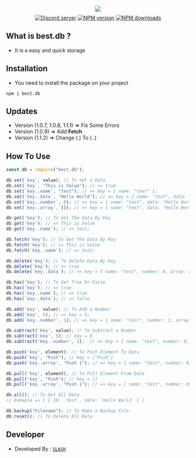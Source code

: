 <div  align="center">
  <p>
    <img style="margin-bottom:-6px" src="https://media.discordapp.net/attachments/969358843781992479/1008780594110529638/best.db.png"/>
    <a href="https://www.npmjs.com/package/best.db/" alt="best.db" /></a>
  </p>
  <p>
   <a href="https://discord.gg/b9uzzCKStq"><img src="https://img.shields.io/discord/1050152468669018132?color=5865F2&label=Discord%20&logo=discord&logoColor=FFFFFF%22%20alt=%22Discord%20server%22" alt="Discord server" /></a> <a href="https://discord.gg/b9uzzCKStq"><img src="https://img.shields.io/npm/v/best.db.svg?maxAge=3600" alt="NPM version" /></a> <a href="https://discord.gg/b9uzzCKStq"><img src="https://img.shields.io/npm/dt/best.db.svg?maxAge=3600" alt="NPM downloads" /></a>
  </p>
</div>

## What is best.db ?
- It is a easy and quick storage

## Installation
- You need to install the package on your project
```shell
npm i best.db
```
## Updates

- Version (1.0.7, 1.0.8, 1.1.1) => Fix Some Errors
- Version (1.0.9) => Add **Fetch**
- Version (1.1.2) => Change (.) To (..)

## How To Use
```js
const db = require("best.db");

db.set(`key`, value); // To Set a Data
db.set(`key`, "This is Value"); // => true
db.set(`key..name`, "test"); // => key = { name: "test" };
db.set(`key..data`, "Hello World"); // => key = { name: "test", data: "Hello World" };
db.set(`key..number`, 0); // => key = { name: "test", data: "Hello World", number: 0 };
db.set(`key..array`, []); // => key = { name: "test", data: "Hello World", number: 0, array: [] };

db.get('key'); // To Get The Data By Key
db.get('key'); // => This is Value
db.get(`key..name`); // => test;

db.fetch('key'); // To Get The Data By Key
db.fetch('key'); // => This is Value
db.fetch(`key..name`); // => test;

db.delete('key'); // To Delete Data By Key
db.delete('key'); // => true
db.delete(`key..data`); // => key = { name: "test", number: 0, array: [] };

db.has('key'); // To Get True Or False
db.has('key'); // => true
db.has(`key..name`); // => true
db.has(`key..data`); // => false

db.add('key', value); // To Add a Number
db.add('key', 5); // => key = 5;
db.add(`key..number`, 1); // => key = { name: "test", number: 1, array: [] };

db.subtract('key', value); // To Subtract a Number
db.subtract('key', 5); // key = 0
db.subtract('key..number', 1);  // => key = { name: "test", number: 0, array: [] };

db.push('key', element); // To Push Element To Data
db.push('key', "Push"); // key = ["Push"]
db.push('key..array', "Push 1"); // => key = { name: "test", number: 0, array: ["Push 1"] };

db.pull('key', element); // To Pull Element From Data
db.pull('key', "Push"); // key = []
db.pull('key..array', "Push 1"); // => key = { name: "test", number: 0, array: [] };

db.all(); // To Get All Data
// Exmaple => [ { ID: `test`, data: `Hello World` } ]

db.backup("Filename"); // To Make a Backup File
db.reset(); // To Delete All Data
```

## Developer

- Developed By : [`SLASH`](https://discord.com/users/697796172097650799)